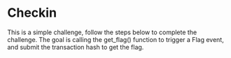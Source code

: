 # Checkin
This is a simple challenge, follow the steps below to complete the challenge. The goal is calling the get_flag() function to trigger a Flag event, and submit the transaction hash to get the flag.